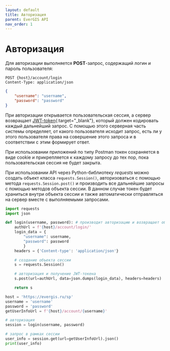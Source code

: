 ```yaml
---
layout: default
title: Авторизация
parent: EverGIS API
nav_order: 1
---
```


# Авторизация
Для авторизации выполняется **POST**-запрос, содержащий логин и пароль пользователя:
```
POST {host}/account/login
Content-Type: application/json
```
```json
{
    "username": "username",
    "password": "password"
}
```

При авторизации открывается пользовательская сессия, а сервер возвращает [JWT-token](https://jwt.io/){:target="_blank"}, который должен кодировать каждый дальнейший запрос. С помощью этого серверная часть системы определяет, от какого пользователя исходит запрос, есть ли у этого пользователя права на совершение этого запроса и в соответствии с этим формирует ответ. 

При использовании приложений по типу Postman токен сохраняется в виде cookie и прикрепляется к каждому запросу до тех пор, пока пользовательская сессия не будет закрыта. 

При использовании API через Python-библиотеку *requests* можно создать объект класса `requests.Session()`, авторизоваться с помощью метода `requests.Session.post()` и производить все дальнейшие запросы с помощью методов объекта сессии. В данном случае токен будет храниться внутри объекта сессии и также автоматически отправляться на сервер вместе с выполняемыми запросами.
```python
import requests
import json

def login(username, password): # производит авторизацию и возвращает объект сессии
    authUrl = f'{host}/account/login/'
    login_data = {
        "username": username,
        "password": password
        }
    headers = {'Content-type': 'application/json'}

    # создание объекта сессии
    s = requests.Session()

    # авторизация и получение JWT-токена
    s.post(url=authUrl, data=json.dumps(login_data), headers=headers)

    return s

host = 'https://evergis.ru/sp'
username = 'username'
password = 'password'
getUserInfoUrl = f'{host}/account/{username}'

# авторизация
session = login(username, password)

# запрос в рамках сессии
user_info = session.get(url=getUserInfoUrl).json()
print(user_info)
```